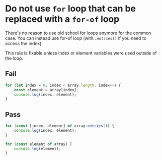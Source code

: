 # Do not use `for` loop that can be replaced with a `for-of` loop

There's no reason to use old school for loops anymore for the common case. You can instead use for-of loop (with `.entries()` if you need to access the index).

This rule is fixable unless index or element variables were used outside of the loop.

## Fail

```js
for (let index = 0; index < array.length; index++) {
	const element = array[index];
	console.log(index, element);
}
```


## Pass

```js
for (const [index, element] of array.entries()) {
	console.log(index, element);
}

for (const element of array) {
	console.log(element);
}
```
